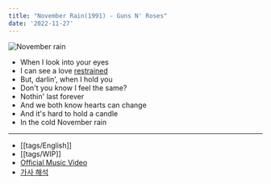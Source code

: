 ```yaml
---
title: "November Rain(1991) - Guns N' Roses"
date: '2022-11-27'
---
```

![November rain](https://chumley.barstoolsports.com/union/2022/06/09/chrome-capture-2022-5-9.e9bd5b08.gif)


- When I look into your eyes
- I can see a love [restrained](https://en.dict.naver.com/#/entry/enko/947f95ea26164c2488d834cd1558e349)
- But, darlin', when I hold you
- Don't you know I feel the same?
- Nothin' last forever
- And we both know hearts can change
- And it's hard to hold a candle
- In the cold November rain

---
- [[tags/English]]
- [[tags/WIP]]
- [Official Music Video](https://youtu.be/8SbUC-UaAxE)
- [가사 해석](https://youtu.be/R9e9POwhJ9w)